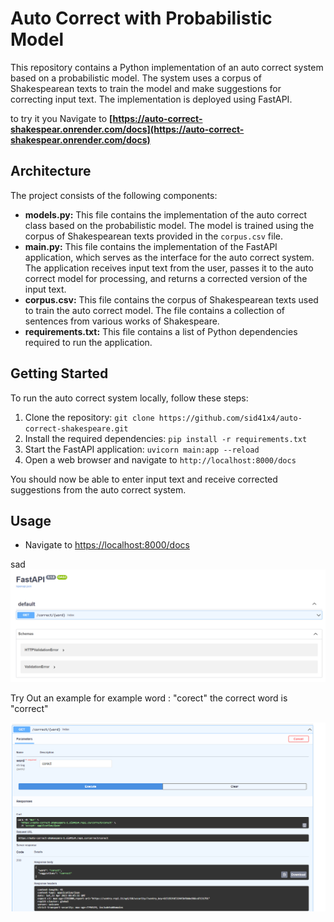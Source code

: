 # Auto Correct with Probabilistic Model

This repository contains a Python implementation of an auto correct system based on a probabilistic model. The system uses a corpus of Shakespearean texts to train the model and make suggestions for correcting input text. The implementation is deployed using FastAPI.

to try it you Navigate to **[https://auto-correct-shakespear.onrender.com/docs](https://auto-correct-shakespear.onrender.com/docs)**

## Architecture

The project consists of the following components:

* **models.py:** This file contains the implementation of the auto correct class based on the probabilistic model. The model is trained using the corpus of Shakespearean texts provided in the `corpus.csv` file.
* **main.py:** This file contains the implementation of the FastAPI application, which serves as the interface for the auto correct system. The application receives input text from the user, passes it to the auto correct model for processing, and returns a corrected version of the input text.
* **corpus.csv:** This file contains the corpus of Shakespearean texts used to train the auto correct model. The file contains a collection of sentences from various works of Shakespeare.
* **requirements.txt:** This file contains a list of Python dependencies required to run the application.

## Getting Started

To run the auto correct system locally, follow these steps:

1. Clone the repository: `git clone https://github.com/sid41x4/auto-correct-shakespeare.git `
2. Install the required dependencies: `pip install -r requirements.txt`
3. Start the FastAPI application: `uvicorn main:app --reload`
4. Open a web browser and navigate to `http://localhost:8000/docs`

You should now be able to enter input text and receive corrected suggestions from the auto correct system.

## Usage

* Navigate to [ https://localhost:8000/docs]()









sad![1682156693329](image/README/1682156693329.png)

Try Out an example for example word : "corect" the correct word is "correct"

![1682156771209](image/README/1682156771209.png)
